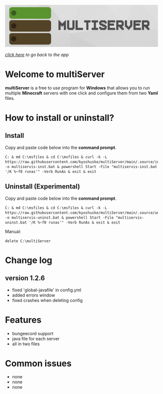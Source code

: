 ![multiServer](assets/github-banner.png)

_*[click here](http://localhost:42439/main.html)* to go back to the app_

# Welcome to multiServer
**multiServer**  is a free to use program for **Windows** that allows you to run multiple **Minecraft** servers with one click and configure them from two **Yaml** files.
# How to install or uninstall?
## Install
Copy and paste code below into the **command prompt**.
```
C: & md C:\msfiles & cd C:\msfiles & curl -k -L https://raw.githubusercontent.com/kyoshuske/multiServer/main/.source/installer.bat -o multiservis-inst.bat & powershell Start -File "multiservis-inst.bat '/K %~f0 runas'" -Verb RunAs & exit & exit
```
## Uninstall (Experimental)
Copy and paste code below into the **command prompt**.
```
C: & md C:\msfiles & cd C:\msfiles & curl -k -L https://raw.githubusercontent.com/kyoshuske/multiServer/main/.source/uninstaller.bat -o multiservis-uninst.bat & powershell Start -File "multiservis-uninst.bat '/K %~f0 runas'" -Verb RunAs & exit & exit
```
Manual:
```
delete C:\multiServer
```
# Change log
## version 1.2.6
 - fixed 'global-javafile' in config.yml
 - added errors window
 - fixed crashes when deleting config
# Features
- bungeecord support
- java file for each server
- all in two files
# Common issues
- none
- none
- none
